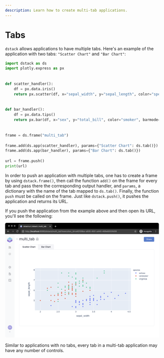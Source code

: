 ```yaml
---
description: Learn how to create multi-tab applications.
---
```


# Tabs

`dstack` allows applications to have multiple tabs. Here's an example of the application with two tabs: `"Scatter Chart"` and `"Bar Chart"`:

```python
import dstack as ds
import plotly.express as px


def scatter_handler():
    df = px.data.iris()
    return px.scatter(df, x="sepal_width", y="sepal_length", color="species")


def bar_handler():
    df = px.data.tips()
    return px.bar(df, x="sex", y="total_bill", color="smoker", barmode="group")


frame = ds.frame("multi_tab")

frame.add(ds.app(scatter_handler), params={"Scatter Chart": ds.tab()})
frame.add(ds.app(bar_handler), params={"Bar Chart": ds.tab()})

url = frame.push()
print(url)
```

In order to push an application with multiple tabs, one has to create a frame by using `dstack.frame()`, then call the function `add()` on the frame for every tab and pass there the corresponding output handler, and `params`, a dictionary with the name of the tab mapped to `ds.tab()`. Finally, the function `push` must be called on the frame. Just like `dstack.push()`, it pushes the application and returns its URL.

If you push the application from the example above and then open its URL, you'll see the following:

![](../.gitbook/assets/ds_multi_tab.png)

Similar to applications with no tabs, every tab in a multi-tab application may have any number of controls.

